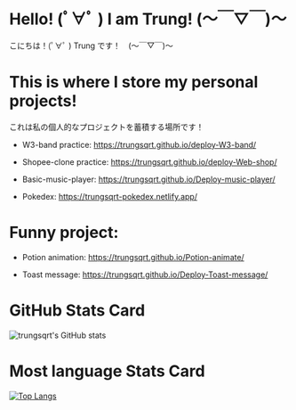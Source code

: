 
# Hello! (ﾟ∀ﾟ )   I am Trung! (～￣▽￣)～
こにちは！(ﾟ∀ﾟ )  Trung です！　(～￣▽￣)～

# This is where I store my personal projects!
これは私の個人的なプロジェクトを蓄積する場所です！

- W3-band practice: https://trungsqrt.github.io/deploy-W3-band/

- Shopee-clone practice: https://trungsqrt.github.io/deploy-Web-shop/

- Basic-music-player: https://trungsqrt.github.io/Deploy-music-player/

- Pokedex: https://trungsqrt-pokedex.netlify.app/

# Funny project:

- Potion animation: https://trungsqrt.github.io/Potion-animate/

- Toast message: https://trungsqrt.github.io/Deploy-Toast-message/

# GitHub Stats Card
![trungsqrt's GitHub stats](https://github-readme-stats.vercel.app/api?username=trungsqrt&show_icons=true&theme=buefy)
# Most language Stats Card
[![Top Langs](https://github-readme-stats.vercel.app/api/top-langs/?username=trungsqrt&layout=compact)](https://github.com/trungsqrt/github-readme-stats)
